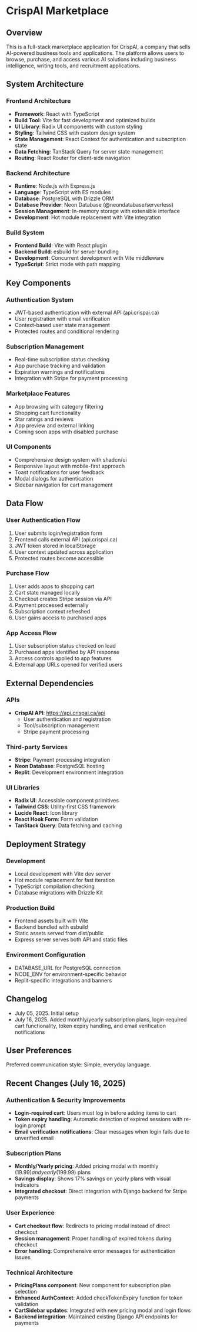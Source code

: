 # CrispAI Marketplace

## Overview

This is a full-stack marketplace application for CrispAI, a company that sells AI-powered business tools and applications. The platform allows users to browse, purchase, and access various AI solutions including business intelligence, writing tools, and recruitment applications.

## System Architecture

### Frontend Architecture
- **Framework**: React with TypeScript
- **Build Tool**: Vite for fast development and optimized builds
- **UI Library**: Radix UI components with custom styling
- **Styling**: Tailwind CSS with custom design system
- **State Management**: React Context for authentication and subscription state
- **Data Fetching**: TanStack Query for server state management
- **Routing**: React Router for client-side navigation

### Backend Architecture
- **Runtime**: Node.js with Express.js
- **Language**: TypeScript with ES modules
- **Database**: PostgreSQL with Drizzle ORM
- **Database Provider**: Neon Database (@neondatabase/serverless)
- **Session Management**: In-memory storage with extensible interface
- **Development**: Hot module replacement with Vite integration

### Build System
- **Frontend Build**: Vite with React plugin
- **Backend Build**: esbuild for server bundling
- **Development**: Concurrent development with Vite middleware
- **TypeScript**: Strict mode with path mapping

## Key Components

### Authentication System
- JWT-based authentication with external API (api.crispai.ca)
- User registration with email verification
- Context-based user state management
- Protected routes and conditional rendering

### Subscription Management
- Real-time subscription status checking
- App purchase tracking and validation
- Expiration warnings and notifications
- Integration with Stripe for payment processing

### Marketplace Features
- App browsing with category filtering
- Shopping cart functionality
- Star ratings and reviews
- App preview and external linking
- Coming soon apps with disabled purchase

### UI Components
- Comprehensive design system with shadcn/ui
- Responsive layout with mobile-first approach
- Toast notifications for user feedback
- Modal dialogs for authentication
- Sidebar navigation for cart management

## Data Flow

### User Authentication Flow
1. User submits login/registration form
2. Frontend calls external API (api.crispai.ca)
3. JWT token stored in localStorage
4. User context updated across application
5. Protected routes become accessible

### Purchase Flow
1. User adds apps to shopping cart
2. Cart state managed locally
3. Checkout creates Stripe session via API
4. Payment processed externally
5. Subscription context refreshed
6. User gains access to purchased apps

### App Access Flow
1. User subscription status checked on load
2. Purchased apps identified by API response
3. Access controls applied to app features
4. External app URLs opened for verified users

## External Dependencies

### APIs
- **CrispAI API**: https://api.crispai.ca/api
  - User authentication and registration
  - Tool/subscription management
  - Stripe payment processing

### Third-party Services
- **Stripe**: Payment processing integration
- **Neon Database**: PostgreSQL hosting
- **Replit**: Development environment integration

### UI Libraries
- **Radix UI**: Accessible component primitives
- **Tailwind CSS**: Utility-first CSS framework
- **Lucide React**: Icon library
- **React Hook Form**: Form validation
- **TanStack Query**: Data fetching and caching

## Deployment Strategy

### Development
- Local development with Vite dev server
- Hot module replacement for fast iteration
- TypeScript compilation checking
- Database migrations with Drizzle Kit

### Production Build
- Frontend assets built with Vite
- Backend bundled with esbuild
- Static assets served from dist/public
- Express server serves both API and static files

### Environment Configuration
- DATABASE_URL for PostgreSQL connection
- NODE_ENV for environment-specific behavior
- Replit-specific integrations and banners

## Changelog

- July 05, 2025. Initial setup
- July 16, 2025. Added monthly/yearly subscription plans, login-required cart functionality, token expiry handling, and email verification notifications

## User Preferences

Preferred communication style: Simple, everyday language.

## Recent Changes (July 16, 2025)

### Authentication & Security Improvements
- **Login-required cart**: Users must log in before adding items to cart
- **Token expiry handling**: Automatic detection of expired sessions with re-login prompt
- **Email verification notifications**: Clear messages when login fails due to unverified email

### Subscription Plans
- **Monthly/Yearly pricing**: Added pricing modal with monthly ($19.99) and yearly ($199.99) plans
- **Savings display**: Shows 17% savings on yearly plans with visual indicators
- **Integrated checkout**: Direct integration with Django backend for Stripe payments

### User Experience
- **Cart checkout flow**: Redirects to pricing modal instead of direct checkout
- **Session management**: Proper handling of expired tokens during checkout
- **Error handling**: Comprehensive error messages for authentication issues

### Technical Architecture
- **PricingPlans component**: New component for subscription plan selection
- **Enhanced AuthContext**: Added checkTokenExpiry function for token validation
- **CartSidebar updates**: Integrated with new pricing modal and login flows
- **Backend integration**: Maintained existing Django API endpoints for payments